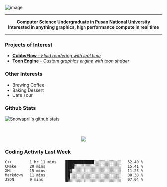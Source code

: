 ![image](https://user-images.githubusercontent.com/24654975/122706556-2ce28400-d293-11eb-86ee-22b9ba640f2b.png)


---

<p align="center">
  <strong>
    Computer Science Undergraduate in <a href="https://pusan.ac.kr/">Pusan National University</a>
    <br>
    Interested in anything graphics, high performance compute in real time
  </strong>
</p>

---

### Projects of Interest

* [**CubbyFlow** - *Fluid rendering with real time*](https://github.com/utilforever/CubbyFlow)
* [**Toon Engine** - *Custom graphics engine with toon shdaer*](https://github.com/Snowapril/ToonEngine)

### Other Interests

* Brewing Coffee
* Baking Dessert 
* Cafe Tour

### Github Stats
 
[![Snowapril's github stats](https://github-readme-stats.vercel.app/api?username=Snowapril&hide_title=true&hide_border=true&show_icons=true&include_all_commits=true&count_private=true)](https://github.com/Snowapril)

<p align="center">
    <br><br>
    <a href="https://snowapril.github.io"><img src="https://img.shields.io/badge/website-snowapril.github.io-red?style=for-the-badge"></a>
</p>

### Coding Activity Last Week

<!--START_SECTION:waka-->
```text
C++        1 hr 11 mins    █████████████░░░░░░░░░░░░   52.40 % 
CMake      20 mins         ████░░░░░░░░░░░░░░░░░░░░░   15.41 % 
XML        15 mins         ██▓░░░░░░░░░░░░░░░░░░░░░░   11.25 % 
Markdown   11 mins         ██░░░░░░░░░░░░░░░░░░░░░░░   08.38 % 
JSON       9 mins          █▓░░░░░░░░░░░░░░░░░░░░░░░   07.04 % 
```
<!--END_SECTION:waka-->
